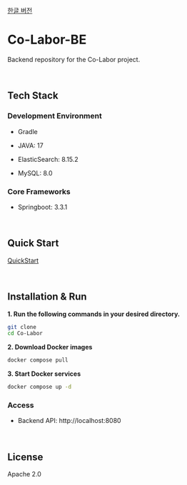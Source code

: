[한글 버전](https://github.com/Co-Labor-Project/Co-Labor-BE/blob/develop/README.md)

# Co-Labor-BE

Backend repository for the Co-Labor project.

<br/>

## Tech Stack

### Development Environment

- Gradle

- JAVA: 17

- ElasticSearch: 8.15.2

- MySQL: 8.0

### Core Frameworks

- Springboot: 3.3.1

<br/>

## Quick Start

[QuickStart](https://github.com/Co-Labor-Project/deploy/blob/main/README.md)

<br/>

## Installation & Run

**1. Run the following commands in your desired directory.**

```bash
git clone
cd Co-Labor
```

**2. Download Docker images**

```bash
docker compose pull
```

**3. Start Docker services**

```bash
docker compose up -d
```

### Access

- Backend API: http://localhost:8080

<br/>

## License

Apache 2.0
